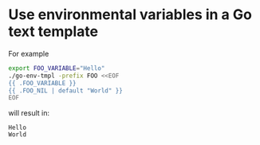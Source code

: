 Use environmental variables in a Go text template
===

For example

```sh
export FOO_VARIABLE="Hello"
./go-env-tmpl -prefix FOO <<EOF
{{ .FOO_VARIABLE }}
{{ .FOO_NIL | default "World" }}
EOF
```

will result in:

```
Hello
World
```
